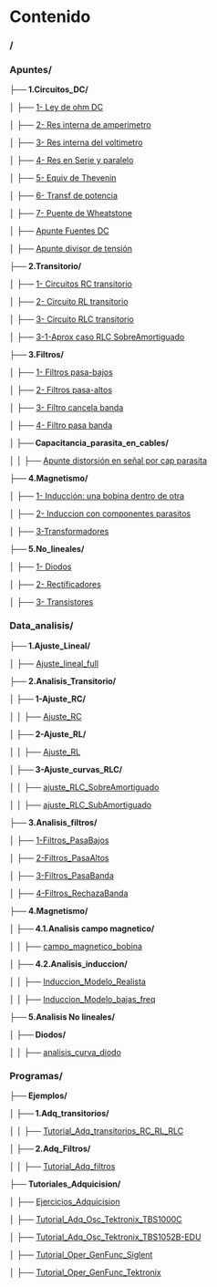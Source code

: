 # Contenido 


### /

### Apuntes/

**├── 1.Circuitos_DC/**

│   ├── [1- Ley de ohm DC](./Apuntes/1.Circuitos_DC/1-%20Ley%20de%20ohm%20DC.md)

│   ├── [2- Res interna de amperimetro](./Apuntes/1.Circuitos_DC/2-%20Res%20interna%20de%20amperimetro.md)

│   ├── [3- Res interna del voltimetro](./Apuntes/1.Circuitos_DC/3-%20Res%20interna%20del%20voltimetro.md)

│   ├── [4- Res en Serie y paralelo](./Apuntes/1.Circuitos_DC/4-%20Res%20en%20Serie%20y%20paralelo.md)

│   ├── [5- Equiv de Thevenin](./Apuntes/1.Circuitos_DC/5-%20Equiv%20de%20Thevenin.md)

│   ├── [6- Transf de potencia](./Apuntes/1.Circuitos_DC/6-%20Transf%20de%20potencia.md)

│   ├── [7- Puente de Wheatstone](./Apuntes/1.Circuitos_DC/7-%20Puente%20de%20Wheatstone.md)

│   ├── [Apunte Fuentes DC](./Apuntes/1.Circuitos_DC/Apunte%20Fuentes%20DC.md)

│   ├── [Apunte divisor de tensión](./Apuntes/1.Circuitos_DC/Apunte%20divisor%20de%20tensión.md)

**├── 2.Transitorio/**

│   ├── [1- Circuitos RC transitorio](./Apuntes/2.Transitorio/1-%20Circuitos%20RC%20transitorio.md)

│   ├── [2- Circuito RL transitorio](./Apuntes/2.Transitorio/2-%20Circuito%20RL%20transitorio.md)

│   ├── [3- Circuito RLC transitorio](./Apuntes/2.Transitorio/3-%20Circuito%20RLC%20transitorio.md)

│   ├── [3-1-Aprox caso RLC SobreAmortiguado](./Apuntes/2.Transitorio/3-1-Aprox%20caso%20RLC%20SobreAmortiguado.md)

**├── 3.Filtros/**

│   ├── [1- Filtros pasa-bajos](./Apuntes/3.Filtros/1-%20Filtros%20pasa-bajos.md)

│   ├── [2- Filtros pasa-altos](./Apuntes/3.Filtros/2-%20Filtros%20pasa-altos.md)

│   ├── [3- Filtro cancela banda](./Apuntes/3.Filtros/3-%20Filtro%20cancela%20banda.md)

│   ├── [4- Filtro pasa banda](./Apuntes/3.Filtros/4-%20Filtro%20pasa%20banda.md)

**│   ├── Capacitancia_parasita_en_cables/**

│   │   ├── [Apunte distorsión en señal por cap parasita](./Apuntes/3.Filtros/Capacitancia_parasita_en_cables/Apunte%20distorsión%20en%20señal%20por%20cap%20parasita.md)

**├── 4.Magnetismo/**

│   ├── [1- Inducción: una bobina dentro de otra](./Apuntes/4.Magnetismo/1-%20Inducción:%20una%20bobina%20dentro%20de%20otra.md)

│   ├── [2- Induccion con componentes parasitos](./Apuntes/4.Magnetismo/2-%20Induccion%20con%20componentes%20parasitos.md)

│   ├── [3-Transformadores](./Apuntes/4.Magnetismo/3-Transformadores.md)

**├── 5.No_lineales/**

│   ├── [1- Diodos](./Apuntes/5.No_lineales/1-%20Diodos.md)

│   ├── [2- Rectificadores](./Apuntes/5.No_lineales/2-%20Rectificadores.md)

│   ├── [3- Transistores](./Apuntes/5.No_lineales/3-%20Transistores.md)

### Data_analisis/

**├── 1.Ajuste_Lineal/**

│   ├── [Ajuste_lineal_full](./Data_analisis/1.Ajuste_Lineal/Ajuste_lineal_full.ipynb)

**├── 2.Analisis_Transitorio/**

**│   ├── 1-Ajuste_RC/**

│   │   ├── [Ajuste_RC](./Data_analisis/2.Analisis_Transitorio/1-Ajuste_RC/Ajuste_RC.ipynb)

**│   ├── 2-Ajuste_RL/**

│   │   ├── [Ajuste_RL](./Data_analisis/2.Analisis_Transitorio/2-Ajuste_RL/Ajuste_RL.ipynb)

**│   ├── 3-Ajuste_curvas_RLC/**

│   │   ├── [ajuste_RLC_SobreAmortiguado](./Data_analisis/2.Analisis_Transitorio/3-Ajuste_curvas_RLC/ajuste_RLC_SobreAmortiguado.ipynb)

│   │   ├── [ajuste_RLC_SubAmortiguado](./Data_analisis/2.Analisis_Transitorio/3-Ajuste_curvas_RLC/ajuste_RLC_SubAmortiguado.ipynb)

**├── 3.Analisis_filtros/**

│   ├── [1-Filtros_PasaBajos](./Data_analisis/3.Analisis_filtros/1-Filtros_PasaBajos.ipynb)

│   ├── [2-Filtros_PasaAltos](./Data_analisis/3.Analisis_filtros/2-Filtros_PasaAltos.ipynb)

│   ├── [3-Filtros_PasaBanda](./Data_analisis/3.Analisis_filtros/3-Filtros_PasaBanda.ipynb)

│   ├── [4-Filtros_RechazaBanda](./Data_analisis/3.Analisis_filtros/4-Filtros_RechazaBanda.ipynb)

**├── 4.Magnetismo/**

**│   ├── 4.1.Analisis campo magnetico/**

│   │   ├── [campo_magnetico_bobina](./Data_analisis/4.Magnetismo/4.1.Analisis%20campo%20magnetico/campo_magnetico_bobina.ipynb)

**│   ├── 4.2.Analisis_induccion/**

│   │   ├── [Induccion_Modelo_Realista](./Data_analisis/4.Magnetismo/4.2.Analisis_induccion/Induccion_Modelo_Realista.ipynb)

│   │   ├── [Induccion_Modelo_bajas_freq](./Data_analisis/4.Magnetismo/4.2.Analisis_induccion/Induccion_Modelo_bajas_freq.ipynb)

**├── 5.Analisis No lineales/**

**│   ├── Diodos/**

│   │   ├── [analisis_curva_diodo](./Data_analisis/5.Analisis%20No%20lineales/Diodos/analisis_curva_diodo.ipynb)

### Programas/

**├── Ejemplos/**

**│   ├── 1.Adq_transitorios/**

│   │   ├── [Tutorial_Adq_transitorios_RC_RL_RLC](./Programas/Ejemplos/1.Adq_transitorios/Tutorial_Adq_transitorios_RC_RL_RLC.ipynb)

**│   ├── 2.Adq_Filtros/**

│   │   ├── [Tutorial_Adq_filtros](./Programas/Ejemplos/2.Adq_Filtros/Tutorial_Adq_filtros.ipynb)

**├── Tutoriales_Adquicision/**

│   ├── [Ejercicios_Adquicision](./Programas/Tutoriales_Adquicision/Ejercicios_Adquicision.ipynb)

│   ├── [Tutorial_Adq_Osc_Tektronix_TBS1000C](./Programas/Tutoriales_Adquicision/Tutorial_Adq_Osc_Tektronix_TBS1000C.ipynb)

│   ├── [Tutorial_Adq_Osc_Tektronix_TBS1052B-EDU](./Programas/Tutoriales_Adquicision/Tutorial_Adq_Osc_Tektronix_TBS1052B-EDU.ipynb)

│   ├── [Tutorial_Oper_GenFunc_Siglent](./Programas/Tutoriales_Adquicision/Tutorial_Oper_GenFunc_Siglent.ipynb)

│   ├── [Tutorial_Oper_GenFunc_Tektronix](./Programas/Tutoriales_Adquicision/Tutorial_Oper_GenFunc_Tektronix.ipynb)


